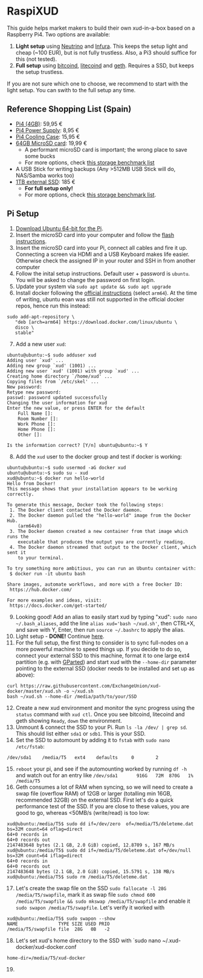 # RaspiXUD

This guide helps market makers to build their own xud-in-a-box based on a Raspberry Pi4. Two options are available:
1. **Light setup** using [Neutrino](https://github.com/lightninglabs/neutrino) and [Infura](https://infura.io/). This keeps the setup light and cheap (~100 EUR), but is not fully trustless. Also, a Pi3 should suffice for this (not tested).
2. **Full setup** using [bitcoind](https://github.com/bitcoin/bitcoin/), [litecoind](https://github.com/litecoin-project/litecoin) and [geth](https://github.com/ethereum/go-ethereum). Requires a SSD, but keeps the setup trustless.

If you are not sure which one to choose, we recommend to start with the light setup. You can swith to the full setup any time.

## Reference Shopping List (Spain)
* [Pi4 (4GB)](https://www.tiendatec.es/raspberry-pi/placas-base/1100-raspberry-pi-4-modelo-b-4gb-765756931182.html): 59,95 €
* [Pi4 Power Supply](https://www.tiendatec.es/raspberry-pi/raspberry-pi-alimentacion/1093-alimentador-oficial-raspberry-pi-4-usb-c-5v-3a-15w-negro-644824914886.html): 8,95 €
* [Pi4 Cooling Case](https://www.tiendatec.es/raspberry-pi/cajas/1110-caja-cofre-alta-disipacion-con-dos-ventiladores-para-raspberry-pi-4-8472496015950.html): 15,95 €
* [64GB MicroSD card](https://www.amazon.de/dp/B07G3GMRYF/): 19,99 €
  * A performant microSD card is important; the wrong place to save some bucks
  * For more options, check [this storage benchmark list](https://jamesachambers.com/raspberry-pi-storage-benchmarks/)
* A USB Stick for writing backups (Any >512MB USB Stick will do, NAS/Samba works too)
* [1TB external SSD](https://www.amazon.es/gp/product/B074M774TW/ref=ppx_yo_dt_b_asin_title_o01_s00?ie=UTF8&psc=1): 185 €
  * **For full setup only!**
  * For more options, check [this storage benchmark list](https://jamesachambers.com/raspberry-pi-storage-benchmarks/).

## Pi Setup

1. [Download Ubuntu 64-bit for the Pi](https://ubuntu.com/download/raspberry-pi).
2. Insert the microSD card into your computer and follow the [flash instructions](https://ubuntu.com/download/iot/installation-media).
3. Insert the microSD card into your Pi, connect all cables and fire it up. Connecting a screen via HDMI and a USB Keyboard makes life easier. Otherwise check the assigned IP in your router and SSH in from another computer 
4. Follow the inital setup instructions. Default user + password is `ubuntu`. You will be asked to change the password on first login.
5. Update your system via `sudo apt update && sudo apt upgrade`
6. Install docker following the [official instructions](https://docs.docker.com/install/linux/docker-ce/ubuntu/) (select `arm64`). At the time of writing, ubuntu eoan was still not supported in the official docker repos, hence run this instead:
```
sudo add-apt-repository \
   "deb [arch=arm64] https://download.docker.com/linux/ubuntu \
   disco \
   stable"
```
7. Add a new user `xud`:

```
ubuntu@ubuntu:~$ sudo adduser xud
Adding user `xud' ...
Adding new group `xud' (1001) ...
Adding new user `xud' (1001) with group `xud' ...
Creating home directory `/home/xud' ...
Copying files from `/etc/skel' ...
New password: 
Retype new password: 
passwd: password updated successfully
Changing the user information for xud
Enter the new value, or press ENTER for the default
	Full Name []: 
	Room Number []: 
	Work Phone []: 
	Home Phone []: 
	Other []: 

Is the information correct? [Y/n] ubuntu@ubuntu:~$ Y
```
8. Add the `xud` user to the docker group and test if docker is working:
```
ubuntu@ubuntu:~$ sudo usermod -aG docker xud
ubuntu@ubuntu:~$ sudo su - xud
xud@ubuntu:~$ docker run hello-world
Hello from Docker!
This message shows that your installation appears to be working correctly.

To generate this message, Docker took the following steps:
 1. The Docker client contacted the Docker daemon.
 2. The Docker daemon pulled the "hello-world" image from the Docker Hub.
    (arm64v8)
 3. The Docker daemon created a new container from that image which runs the
    executable that produces the output you are currently reading.
 4. The Docker daemon streamed that output to the Docker client, which sent it
    to your terminal.

To try something more ambitious, you can run an Ubuntu container with:
 $ docker run -it ubuntu bash

Share images, automate workflows, and more with a free Docker ID:
 https://hub.docker.com/

For more examples and ideas, visit:
 https://docs.docker.com/get-started/

```
9. Looking good! Add an alias to easily start xud by typing "xud": `sudo nano ~/.bash_aliases`, add the line `alias xud='bash ~/xud.sh'`, then CTRL+X, and save with Y, Enter, then run `source ~/.bashrc` to apply the alias.
10. Light setup - **DONE!** Continue [here](Market%20Maker%20Guide.md#basic-setup).
11. For the full setup, the first thing to consider is to sync full-nodes on a more powerful machine to speed things up. If you decide to do so, connect your external SSD to this machine, format it to one large ext4 partition (e.g. with [GParted](https://gparted.org/)) and start xud with the `--home-dir` parameter pointing to the external SSD (docker needs to be installed and set up as above):
```
curl https://raw.githubusercontent.com/ExchangeUnion/xud-docker/master/xud.sh -o ~/xud.sh
bash ~/xud.sh --home-dir /media/path/to/your/SSD
```
12. Create a new xud environment and monitor the sync progress using the `status` command with `xud ctl`. Once you see bitcoind, litecoind and geth showing `Ready`, `down` the environment.
13. Unmount & connect the SSD to your Pi. Run `ls -la /dev/ | grep sd`. This should list either `sda1` or `sdb1`. This is your SSD.
14. Set the SSD to automount by adding it to `fstab` with `sudo nano /etc/fstab`:
```
/dev/sda1    /media/T5   ext4    defaults     0        2
```
15. `reboot` your pi, and see if the automounting worked by running `df -h` and watch out for an entry like `/dev/sda1       916G   72M  870G   1% /media/T5`
16. Geth consumes a lot of RAM when syncing, so we will need to create a swap file (overflow RAM) of 12GB or larger (totalling min 16GB, recommended 32GB) on the external SSD. First let's do a quick performance test of the SSD. If you are close to these values, you are good to go, whereas <50MB/s (write/read) is too low:
```
xud@ubuntu:/media/T5$ sudo dd if=/dev/zero  of=/media/T5/deleteme.dat bs=32M count=64 oflag=direct
64+0 records in
64+0 records out
2147483648 bytes (2.1 GB, 2.0 GiB) copied, 12.8709 s, 167 MB/s
xud@ubuntu:/media/T5$ sudo dd if=/media/T5/deleteme.dat of=/dev/null bs=32M count=64 iflag=direct
64+0 records in
64+0 records out
2147483648 bytes (2.1 GB, 2.0 GiB) copied, 15.5791 s, 138 MB/s
xud@ubuntu:/media/T5$ sudo rm /media/T5/deleteme.dat
```
17. Let's create the swap file on the SSD `sudo fallocate -l 28G /media/T5/swapfile`, mark it as swap file `sudo chmod 600 /media/T5/swapfile && sudo mkswap /media/T5/swapfile` and enable it `sudo swapon /media/T5/swapfile`. Let's verify it worked with
```
xud@ubuntu:/media/T5$ sudo swapon --show
NAME               TYPE SIZE USED PRIO
/media/T5/swapfile file  28G   0B   -2
```
18. Let's set xud's home directory to the SSD with `sudo nano ~/.xud-docker/xud-docker.conf
```
home-dir=/media/T5/xud-docker
```
19. 